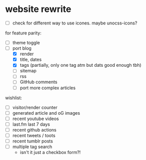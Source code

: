 # website rewrite

- [ ] check for different way to use icones. maybe unocss-icons?

for feature parity:

- [ ] theme toggle
- [ ] port blog
  - [x] render
  - [x] title, dates
  - [x] tags (partially, only one tag atm but dats good enough tbh)
  - [ ] sitemap
  - [ ] rss
  - [ ] GitHub comments
  - [ ] port more complex articles

wishlist:

- [ ] visitor/render counter
- [ ] generated article and oG images
- [ ] recent youtube videos
- [ ] last.fm last 7 days
- [ ] recent github actions
- [ ] recent tweets / toots
- [ ] recent tumblr posts
- [ ] multiple tag search
  - isn't it just a checkbox form?!
